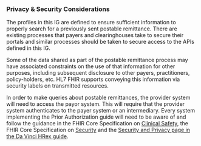 ### Privacy & Security Considerations
The profiles in this IG are defined to ensure sufficient information to properly search for a previously sent postable remittance.  There are existing processes that payers and clearinghouses take to secure their portals and similar processes should be taken to secure access to the APIs defined in this IG.

Some of the data shared as part of the postable remittance process may have associated constraints on the use of that information for other purposes, including subsequent disclosure to other payers, practitioners, policy-holders, etc. HL7 FHIR supports conveying this information via security labels on transmitted resources.

In order to make queries about postable remittances, the provider system will need to access the payor system. This will require that the provider system authenticates to the payer system or an intermediary. Every system implementing the Prior Authorization guide will need to be aware of and follow the guidance in the FHIR Core Specification on [Clinical Safety](http://hl7.org/fhir/R4/safety.html), the FHIR Core Specification on [Security](http://hl7.org/fhir/R4/security.html) and the [Security and Privacy page in the Da Vinci HRex guide](http://hl7.org/fhir/us/davinci-hrex/security.html).